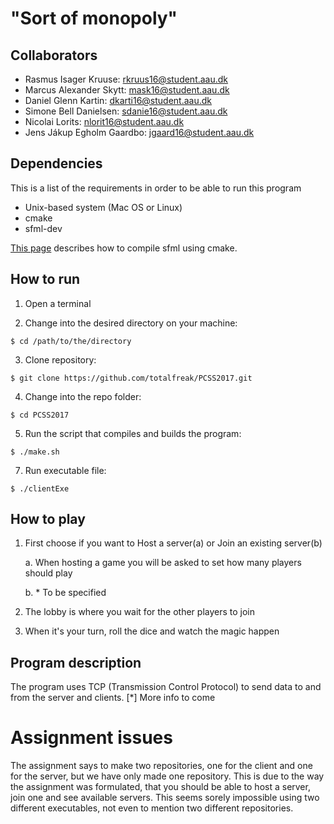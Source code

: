 # "Sort of monopoly"

## Collaborators
- Rasmus Isager Kruuse: rkruus16@student.aau.dk
- Marcus Alexander Skytt: mask16@student.aau.dk
- Daniel Glenn Kartin: dkarti16@student.aau.dk
- Simone Bell Danielsen: sdanie16@student.aau.dk
- Nicolai Lorits: nlorit16@student.aau.dk
- Jens Jákup Egholm Gaardbo: jgaard16@student.aau.dk

## Dependencies

This is a list of the requirements in order to be able to run this program

- Unix-based system (Mac OS or Linux)
- cmake
- sfml-dev

[This page](https://www.sfml-dev.org/tutorials/2.4/compile-with-cmake.php) describes how to compile sfml using cmake.


## How to run
1. Open a terminal

2. Change into the desired directory on your machine:

```$ cd /path/to/the/directory```

3. Clone repository:

```$ git clone https://github.com/totalfreak/PCSS2017.git```

4. Change into the repo folder:

```$ cd PCSS2017```

5. Run the script that compiles and builds the program:

```$ ./make.sh```


7. Run executable file:

```$ ./clientExe```

## How to play

1. First choose if you want to Host a server(a) or Join an existing server(b)

    a. When hosting a game you will be asked to set how many players should play

    b. * To be specified

2. The lobby is where you wait for the other players to join

3. When it's your turn, roll the dice and watch the magic happen

## Program description
The program uses TCP (Transmission Control Protocol) to send data to and from the server and clients.
[*] More info to come

# Assignment issues
The assignment says to make two repositories, one for the client and one for the server, but we have only made one repository.
This is due to the way the assignment was formulated, that you should be able to host a server, join one and 
see available servers. This seems sorely impossible using two different executables, not even to mention two different repositories.

